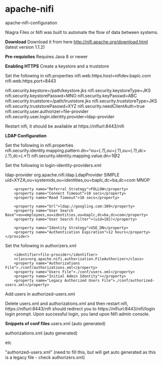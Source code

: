 # apache-nifi
apache-nifi-configuration

Niagra Files or Nifi was built to automate the flow of data between systems. 

<b>Download</b>
Download it from here  http://nifi.apache.org/download.html (latest version 1.1.2)

<b>Pre-requisites</b>
Requires Java 8 or newer

<b>Enabling HTTPS</b>
Create a keystore and a truststore 

Set the following in nifi.properties
nifi.web.https.host=nifidev.baplc.com
nifi.web.https.port=8443

nifi.security.keystore=/path/keystore.jks
nifi.security.keystoreType=JKS
nifi.security.keystorePasswd=MNO
nifi.security.keyPasswd=ABC
nifi.security.truststore=/path/truststore.jks
nifi.security.truststoreType=JKS
nifi.security.truststorePasswd=XYZ
nifi.security.needClientAuth=true
nifi.security.user.authorizer=file-provider
nifi.security.user.login.identity.provider=ldap-provider

Restart nifi, it should be available at https://nifiurl:8443/nifi

<b>LDAP Configuration</b>

Set the following in nifi.properties
nifi.security.identity.mapping.pattern.dn=^ou=(.*?),ou=(.*?),ou=(.*?),dc=(.*?),dc=(.*?)
nifi.security.identity.mapping.value.dn=$1@$2

Set the following in login-identity-providers.xml

<provider>
        <identifier>ldap-provider</identifier>
        <class>org.apache.nifi.ldap.LdapProvider</class>
        <property name="Authentication Strategy">SIMPLE</property>
        <property name="Manager DN">uid=XYZA,ou=systemids,ou=identities,ou=baplc,dc=ba,dc=com</property>
        <property name="Manager Password">MNOP</property>

        <property name="Referral Strategy">FOLLOW</property>
        <property name="Connect Timeout">10 secs</property>
        <property name="Read Timeout">10 secs</property>

        <property name="Url">ldap://googling.com:389</property>
        <property name="User Search Base">ou=employees,ou=identities,ou=baplc,dc=ba,dc=com</property>
        <property name="User Search Filter">(uid={0})</property>

        <property name="Identity Strategy">USE_DN</property>
        <property name="Authentication Expiration">12 hours</property>
    </provider>

Set the following in authorizers.xml

        <identifier>file-provider</identifier>
        <class>org.apache.nifi.authorization.FileAuthorizer</class>
        <property name="Authorizations File">./conf/authorizations.xml</property>
        <property name="Users File">./conf/users.xml</property>
        <property name="Initial Admin Identity"></property>
        <property name="Legacy Authorized Users File">./conf/authorized-users.xml</property>

Add users in authorized-users.xml
    <user dn="employeenumber=USER1,ou=employees,ou=identities,ou=baplc,dc=ba,dc=com">
        <role name="ROLE_ADMIN"/>
        <role name="ROLE_DFM"/>
    </user>

Delete users.xml and authorizations.xml and then restart nifi, https://nifiurl:8443/nifi should redirect you to https://nifiurl:8443/nifi/login login prompt. Upon successful login, you land upon Nifi admin console. 

<b>Snippets of conf files </b>
users.xml (auto generated)

<?xml version="1.0" encoding="UTF-8" standalone="yes"?>
<tenants>
    <groups/>
    <users>
        <user identifier="62cab486-0e44-328e-8c31-db0f94e17521" identity="employeenumber=USER1,ou=employees,ou=identities,ou=baplc,dc=ba,dc=com"/>
        <user identifier="77593cc2-c2a9-34d6-a678-ff503b65b454" identity="employeenumber=USER2,ou=employees,ou=identities,ou=baplc,dc=ba,dc=com"/>
        <user identifier="019f0fe0-38a3-33be-abab-93ff8c645ddc" identity="employeenumber=USER3,ou=employees,ou=identities,ou=baplc,dc=ba,dc=com"/>
    </users>
</tenants>

authorizations.xml (auto generated)

<?xml version="1.0" encoding="UTF-8" standalone="yes"?>
<authorizations>
    <policies>
        <policy identifier="d5b277bc-76cf-37e4-ac92-390de76d0237" resource="/controller" action="R">
            <user identifier="df3bea4f-e62c-3bb1-8ed3-276b58d9bab1"/>
            <user identifier="62cab486-0e44-328e-8c31-db0f94e17521"/>
            <user identifier="77593cc2-c2a9-34d6-a678-ff503b65b454"/>
            <user identifier="019f0fe0-38a3-33be-abab-93ff8c645ddc"/>
        </policy>
        <policy identifier="f8546dd5-449c-36e5-b812-a59d11272f41" resource="/process-groups/a7d3fe7b-d736-436b-9207-f310bffed50b" action="R">
            <user identifier="df3bea4f-e62c-3bb1-8ed3-276b58d9bab1"/>
            <user identifier="62cab486-0e44-328e-8c31-db0f94e17521"/>
            <user identifier="77593cc2-c2a9-34d6-a678-ff503b65b454"/>
            <user identifier="019f0fe0-38a3-33be-abab-93ff8c645ddc"/>
        </policy>
etc

"authorized-users.xml" (need to fill this, but will get auto generated as this is a legacy file - check authorizers.xml)
<users>
    <user dn="employeenumber=USER1,ou=employees,ou=identities,ou=baplc,dc=ba,dc=com">
        <role name="ROLE_ADMIN"/>
        <role name="ROLE_DFM"/>
    </user>
    <user dn="employeenumber=USER2,ou=employees,ou=identities,ou=baplc,dc=ba,dc=com">
        <role name="ROLE_ADMIN"/>
        <role name="ROLE_DFM"/>
    </user>
    <user dn="employeenumber=USER3,ou=employees,ou=identities,ou=baplc,dc=ba,dc=com">
        <role name="ROLE_ADMIN"/>
        <role name="ROLE_DFM"/>
    </user>
    <user dn="employeenumber=USER4,ou=employees,ou=identities,ou=baplc,dc=ba,dc=com">
        <role name="ROLE_ADMIN"/>
        <role name="ROLE_DFM"/>
    </user>
</users>
